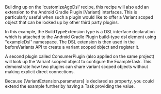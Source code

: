 Building up on the 'customizeAgpDsl' recipe, this recipe will also add an extension
to the Android Gradle Plugin [Variant] interfaces. This is particularly useful when
such a plugin would like to offer a Variant scoped object that can be looked up
by other third party plugins.

In this example, the BuildTypeExtension type is a DSL interface declaration which
is attached to the Android Gradle Plugin build-type dsl element using "exampleDsl"
namespace. The DSL extension is then used in the beforeVariants API to create a
variant scoped object and register it.

A second plugin called ConsumerPlugin (also applied on the same project) will look
up the Variant scoped object to configure the ExampleTask. This demonstrate how
two plugins can share variant scoped objects without making explicit direct
connections.

Because [VariantExtension.parameters] is declared as property, you could extend the
example further by having a Task providing the value.